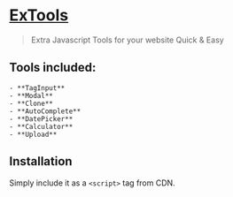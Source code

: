 # [ExTools](https://luuhai48.github.io)
> Extra Javascript Tools for your website
> Quick & Easy

## Tools included:
    - **TagInput**
    - **Modal**
    - **Clone**
    - **AutoComplete**
    - **DatePicker**
    - **Calculator**
    - **Upload**

## Installation
Simply include it as a `<script>` tag from CDN.
